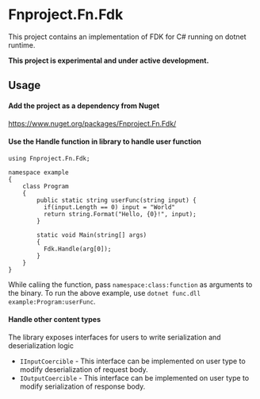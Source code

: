 # Fnproject.Fn.Fdk

This project contains an implementation of FDK for C# running on dotnet runtime.

**This project is experimental and under active development.**

## Usage
#### Add the project as a dependency from Nuget
https://www.nuget.org/packages/Fnproject.Fn.Fdk/

#### Use the Handle function in library to handle user function
```dotnet
using Fnproject.Fn.Fdk;

namespace example
{
    class Program
    {
        public static string userFunc(string input) {
          if(input.Length == 0) input = "World"
          return string.Format("Hello, {0}!", input);
        }

        static void Main(string[] args)
        {
          Fdk.Handle(arg[0]);
        }
    }
}
```
While caliing the function, pass `namespace:class:function` as arguments to the binary.
To run the above example, use `dotnet func.dll example:Program:userFunc`.

#### Handle other content types
The library exposes interfaces for users to write serialization and deserialization logic
- `IInputCoercible` - This interface can be implemented on user type to modify deserialization of request body.
- `IOutputCoercible` - This interface can be implemented on user type to modify serialization of response body.
